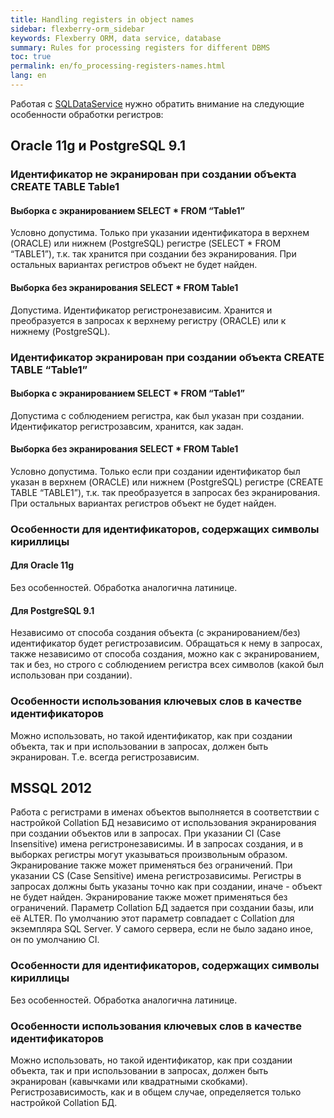 ```yaml
---
title: Handling registers in object names
sidebar: flexberry-orm_sidebar
keywords: Flexberry ORM, data service, database
summary: Rules for processing registers for different DBMS
toc: true
permalink: en/fo_processing-registers-names.html
lang: en
---
```


Работая с [SQLDataService](fo_sql-data-service.html) нужно обратить внимание на следующие особенности обработки регистров:

## Oracle 11g и PostgreSQL 9.1

### Идентификатор не экранирован при создании объекта CREATE TABLE Table1

#### Выборка с экранированием SELECT * FROM “Table1”

Условно допустима. Только при указании идентификатора в верхнем (ORACLE) или нижнем (PostgreSQL) регистре (SELECT * FROM “TABLE1”), т.к. так хранится при создании без экранирования. При остальных вариантах регистров объект не будет найден.

#### Выборка без экранирования SELECT * FROM Table1

Допустима. Идентификатор регистронезависим. Хранится и преобразуется в запросах к верхнему регистру (ORACLE) или к нижнему (PostgreSQL).

### Идентификатор экранирован при создании объекта CREATE TABLE “Table1”

#### Выборка с экранированием SELECT * FROM “Table1”

Допустима с соблюдением регистра, как был указан при создании. Идентификатор регистрозавсим, хранится, как задан.

#### Выборка без экранирования SELECT * FROM Table1

Условно допустима. Только если при создании идентификатор был указан в верхнем (ORACLE) или нижнем (PostgreSQL) регистре (CREATE TABLE “TABLE1”), т.к. так преобразуется в запросах без экранирования. При остальных вариантах регистров объект не будет найден.

### Особенности для идентификаторов, содержащих символы кириллицы

#### Для Oracle 11g

Без особенностей. Обработка аналогична латинице.

#### Для PostgreSQL 9.1

Независимо от способа создания объекта (с экранированием/без) идентификатор будет регистрозависим. Обращаться к нему в запросах, также независимо от способа создания, можно как с экранированием, так и без, но строго с соблюдением регистра всех символов (какой был использован при создании).

### Особенности использования ключевых слов в качестве идентификаторов

Можно использовать, но такой идентификатор, как при создании объекта, так и при использовании в запросах, должен быть экранирован. Т.е. всегда регистрозависим.

## MSSQL 2012

Работа с регистрами в именах объектов выполняется в соответствии с настройкой Collation БД независимо от использования экранирования при создании объектов или в запросах. При указании CI (Case Insensitive) имена регистронезависимы. И в запросах создания, и в выборках регистры могут указываться произвольным образом. Экранирование также может применяться без ограничений. При указании CS (Case Sensitive) имена регистрозависимы. Регистры в запросах должны быть указаны точно как при создании, иначе - объект не будет найден. Экранирование также может применяться без ограничений. Параметр Collation БД задается при создании базы, или её ALTER. По умолчанию этот параметр совпадает с Collation для экземпляра SQL Server. У самого сервера, если не было задано иное, он по умолчанию CI.

### Особенности для идентификаторов, содержащих символы кириллицы

Без особенностей. Обработка аналогична латинице.

### Особенности использования ключевых слов в качестве идентификаторов

Можно использовать, но такой идентификатор, как при создании объекта, так и при использовании в запросах, должен быть экранирован (кавычками или квадратными скобками). Регистрозависимость, как и в общем случае, определяется только настройкой Collation БД.
